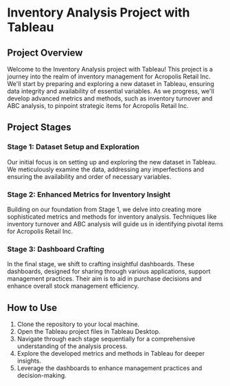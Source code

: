 # Inventory Analysis Project with Tableau

## Project Overview

Welcome to the Inventory Analysis project with Tableau! This project is a journey into the realm of inventory management for Acropolis Retail Inc. We'll start by preparing and exploring a new dataset in Tableau, ensuring data integrity and availability of essential variables. As we progress, we'll develop advanced metrics and methods, such as inventory turnover and ABC analysis, to pinpoint strategic items for Acropolis Retail Inc.

## Project Stages

### Stage 1: Dataset Setup and Exploration
Our initial focus is on setting up and exploring the new dataset in Tableau. We meticulously examine the data, addressing any imperfections and ensuring the availability and order of necessary variables.

### Stage 2: Enhanced Metrics for Inventory Insight
Building on our foundation from Stage 1, we delve into creating more sophisticated metrics and methods for inventory analysis. Techniques like inventory turnover and ABC analysis will guide us in identifying pivotal items for Acropolis Retail Inc.

### Stage 3: Dashboard Crafting
In the final stage, we shift to crafting insightful dashboards. These dashboards, designed for sharing through various applications, support management practices. Their aim is to aid in purchase decisions and enhance overall stock management efficiency.

## How to Use

1. Clone the repository to your local machine.
2. Open the Tableau project files in Tableau Desktop.
3. Navigate through each stage sequentially for a comprehensive understanding of the analysis process.
4. Explore the developed metrics and methods in Tableau for deeper insights.
5. Leverage the dashboards to enhance management practices and decision-making.
